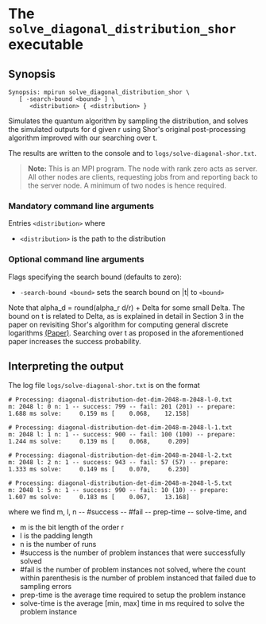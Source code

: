# The <code>solve_diagonal_distribution_shor</code> executable

## Synopsis
```console
Synopsis: mpirun solve_diagonal_distribution_shor \
   [ -search-bound <bound> ] \
      <distribution> { <distribution> }
```

Simulates the quantum algorithm by sampling the distribution, and solves the simulated outputs for d given r using Shor's original post-processing algorithm improved with our searching over t.

The results are written to the console and to <code>logs/solve-diagonal-shor.txt</code>.

> <b>Note:</b> This is an MPI program. The node with rank zero acts as server. All other nodes are clients, requesting jobs from and reporting back to the server node. A minimum of two nodes is hence required.

### Mandatory command line arguments
Entries <code>\<distribution\></code> where
- <code>\<distribution\></code> is the path to the distribution

### Optional command line arguments
Flags specifying the search bound (defaults to zero):
- <code>-search-bound \<bound\></code> sets the search bound on |t| to <code>\<bound\></code>

Note that alpha_d = round(alpha_r d/r) + Delta for some small Delta.
The bound on t is related to Delta, as is explained in detail in Section 3 in the paper on revisiting Shor's algorithm for computing general discrete logarithms [(Paper)](https://arxiv.org/pdf/1905.09084.pdf).
Searching over t as proposed in the aforementioned paper increases the success probability.

## Interpreting the output
The log file <code>logs/solve-diagonal-shor.txt</code> is on the format
```
# Processing: diagonal-distribution-det-dim-2048-m-2048-l-0.txt
m: 2048 l: 0 n: 1 -- success: 799 -- fail: 201 (201) -- prepare:     1.688 ms solve:     0.159 ms [    0.068,    12.158] 

# Processing: diagonal-distribution-det-dim-2048-m-2048-l-1.txt
m: 2048 l: 1 n: 1 -- success: 900 -- fail: 100 (100) -- prepare:     1.244 ms solve:     0.139 ms [    0.068,     0.209] 

# Processing: diagonal-distribution-det-dim-2048-m-2048-l-2.txt
m: 2048 l: 2 n: 1 -- success: 943 -- fail: 57 (57) -- prepare:     1.333 ms solve:     0.149 ms [    0.070,     6.230] 

# Processing: diagonal-distribution-det-dim-2048-m-2048-l-5.txt
m: 2048 l: 5 n: 1 -- success: 990 -- fail: 10 (10) -- prepare:     1.607 ms solve:     0.183 ms [    0.067,    13.168] 
```
where we find m, l, n -- #success -- #fail -- prep-time -- solve-time, and
- m is the bit length of the order r
- l is the padding length
- n is the number of runs
- #success is the number of problem instances that were successfully solved
- #fail is the number of problem instances not solved, where the count within parenthesis is the number of problem instanced that failed due to sampling errors
- prep-time is the average time required to setup the problem instance
- solve-time is the average [min, max] time in ms required to solve the problem instance
